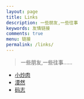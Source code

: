 ```yaml
---
layout: page
title: Links
description: 一些朋友,一些往事
keywords: 友情链接
comments: true
menu: 链接
permalink: /links/
---
```


> 一些朋友,一些往事...... 

 * [小炒肉](https://jicki.me/)
 * [漠然](https://mritd.me/) 
 * [码志](http://mazhuang.org/) 
